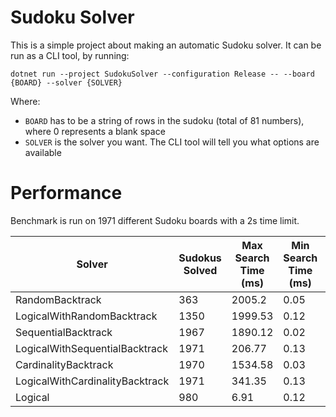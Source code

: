 # Sudoku Solver
This is a simple project about making an automatic Sudoku solver.
It can be run as a CLI tool, by running:

`dotnet run --project SudokuSolver --configuration Release -- --board {BOARD} --solver {SOLVER}`

Where:
* `BOARD` has to be a string of rows in the sudoku (total of 81 numbers), where 0 represents a blank space
* `SOLVER` is the solver you want. The CLI tool will tell you what options are available

# Performance
Benchmark is run on 1971 different Sudoku boards with a 2s time limit.


| Solver | Sudokus Solved | Max Search Time (ms) | Min Search Time (ms) | Average Search Time (ms) | Max Calls | Min Calls | Average Calls |
| - | - | - | - | - | - | - | - |
| RandomBacktrack | 363 | 2005.2 | 0.05 | 417.95 | 51983571 | 185 | 34942615.26 |
| LogicalWithRandomBacktrack | 1350 | 1999.53 | 0.12 | 49.03 | 51073228 | 2 | 13771623.02 |
| SequentialBacktrack | 1967 | 1890.12 | 0.02 | 27.88 | 32280614 | 43 | 415761.72 |
| LogicalWithSequentialBacktrack | 1971 | 206.77 | 0.13 | 4.92 | 3467757 | 2 | 48398.96 |
| CardinalityBacktrack | 1970 | 1534.58 | 0.03 | 14.05 | 27894422 | 42 | 201274.26 |
| LogicalWithCardinalityBacktrack | 1971 | 341.35 | 0.13 | 3.79 | 4286183 | 2 | 30773.05 |
| Logical | 980 | 6.91 | 0.12 | 1.13 | 21 | 0 | 2.31 |
